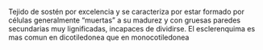 Tejido de sostén por excelencia y se caracteriza por estar formado por células generalmente “muertas” a su madurez y con gruesas paredes secundarias muy lignificadas, incapaces de dividirse.
El esclerenquima es mas comun en dicotiledonea que en monocotiledonea